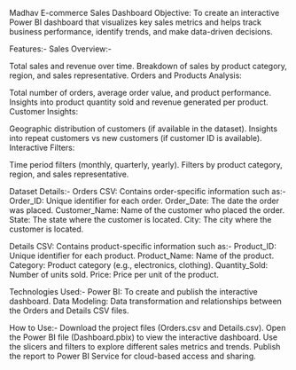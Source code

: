 Madhav E-commerce Sales Dashboard
Objective: To create an interactive Power BI dashboard that visualizes key sales metrics and helps track business performance, identify trends, and make data-driven decisions.

Features:-
Sales Overview:-

Total sales and revenue over time.
Breakdown of sales by product category, region, and sales representative.
Orders and Products Analysis:

Total number of orders, average order value, and product performance.
Insights into product quantity sold and revenue generated per product.
Customer Insights:

Geographic distribution of customers (if available in the dataset).
Insights into repeat customers vs new customers (if customer ID is available).
Interactive Filters:

Time period filters (monthly, quarterly, yearly).
Filters by product category, region, and sales representative.

Dataset Details:-
Orders CSV: Contains order-specific information such as:-
Order_ID: Unique identifier for each order.
Order_Date: The date the order was placed.
Customer_Name: Name of the customer who placed the order.
State: The state where the customer is located.
City: The city where the customer is located.

Details CSV: Contains product-specific information such as:-
Product_ID: Unique identifier for each product.
Product_Name: Name of the product.
Category: Product category (e.g., electronics, clothing).
Quantity_Sold: Number of units sold.
Price: Price per unit of the product.

Technologies Used:-
Power BI: To create and publish the interactive dashboard.
Data Modeling: Data transformation and relationships between the Orders and Details CSV files.

How to Use:-
Download the project files (Orders.csv and Details.csv).
Open the Power BI file (Dashboard.pbix) to view the interactive dashboard.
Use the slicers and filters to explore different sales metrics and trends.
Publish the report to Power BI Service for cloud-based access and sharing.

